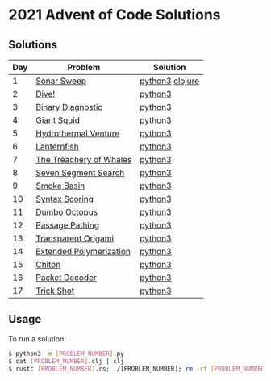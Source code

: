 # 2021 Advent of Code Solutions

## Solutions

| Day    | Problem   | Solution      |
| --------- | ------------- | --------- |
| 1 | [Sonar Sweep](https://adventofcode.com/2021/day/1) | [python3](https://github.com/haydendaly/advent-of-code-2021/blob/main/1.py) [clojure](https://github.com/haydendaly/advent-of-code-2021/blob/main/1.clj) |
| 2 | [Dive!](https://adventofcode.com/2021/day/2) | [python3](https://github.com/haydendaly/advent-of-code-2021/blob/main/2.py) |
| 3 | [Binary Diagnostic](https://adventofcode.com/2021/day/3) | [python3](https://github.com/haydendaly/advent-of-code-2021/blob/main/3.py) |
| 4 | [Giant Squid](https://adventofcode.com/2021/day/4) | [python3](https://github.com/haydendaly/advent-of-code-2021/blob/main/4.py) |
| 5 | [Hydrothermal Venture](https://adventofcode.com/2021/day/5) | [python3](https://github.com/haydendaly/advent-of-code-2021/blob/main/5.py) |
| 6 | [Lanternfish](https://adventofcode.com/2021/day/6) | [python3](https://github.com/haydendaly/advent-of-code-2021/blob/main/6.py) |
| 7 | [The Treachery of Whales](https://adventofcode.com/2021/day/7) | [python3](https://github.com/haydendaly/advent-of-code-2021/blob/main/7.py) |
| 8 | [Seven Segment Search](https://adventofcode.com/2021/day/8) | [python3](https://github.com/haydendaly/advent-of-code-2021/blob/main/8.py) |
| 9 | [Smoke Basin](https://adventofcode.com/2021/day/9) | [python3](https://github.com/haydendaly/advent-of-code-2021/blob/main/9.py) |
| 10 | [Syntax Scoring](https://adventofcode.com/2021/day/10) | [python3](https://github.com/haydendaly/advent-of-code-2021/blob/main/10.py) |
| 11 | [Dumbo Octopus](https://adventofcode.com/2021/day/11) | [python3](https://github.com/haydendaly/advent-of-code-2021/blob/main/11.py) |
| 12 | [Passage Pathing](https://adventofcode.com/2021/day/12) | [python3](https://github.com/haydendaly/advent-of-code-2021/blob/main/12.py) |
| 13 | [Transparent Origami](https://adventofcode.com/2021/day/13) | [python3](https://github.com/haydendaly/advent-of-code-2021/blob/main/13.py) |
| 14 | [Extended Polymerization](https://adventofcode.com/2021/day/14) | [python3](https://github.com/haydendaly/advent-of-code-2021/blob/main/14.py) |
| 15 | [Chiton](https://adventofcode.com/2021/day/15) | [python3](https://github.com/haydendaly/advent-of-code-2021/blob/main/15.py) |
| 16 | [Packet Decoder](https://adventofcode.com/2021/day/16) | [python3](https://github.com/haydendaly/advent-of-code-2021/blob/main/16.py) |
| 17 | [Trick Shot](https://adventofcode.com/2021/day/17) | [python3](https://github.com/haydendaly/advent-of-code-2021/blob/main/17.py) |

## Usage

To run a solution:

```sh
$ python3 -m [PROBLEM_NUMBER].py
$ cat [PROBLEM_NUMBER].clj | clj
$ rustc [PROBLEM_NUMBER].rs; ./[PROBLEM_NUMBER]; rm -rf [PROBLEM_NUMBER]
```
